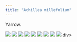 ```yaml
---
title: "Achillea millefolium"
---
```


Yarrow.

<!-- Add images to <div class="fotorama"></div> -->
<div class="fotorama" data-nav="thumbs" data-thumbwidth="85" data-thumbheight="64">
  <a href="https://res.cloudinary.com/gardenwild/image/upload/w_85,ar_1.77,c_thumb,g_auto/v1633211836/achillea-millefolium-flowers-100626.jpg">
    <img src="https://res.cloudinary.com/gardenwild/image/upload/v1633211836/achillea-millefolium-flowers-100626.jpg"></a>
  <a href="https://res.cloudinary.com/gardenwild/image/upload/w_85,ar_1.77,c_thumb,g_auto/v1633211836/achillea-millefolium-meadow.jpg">
    <img src="https://res.cloudinary.com/gardenwild/image/upload/v1633211836/achillea-millefolium-meadow.jpg"></a>
  <a href="https://res.cloudinary.com/gardenwild/image/upload/w_85,ar_1.77,c_thumb,g_auto/v1633211837/achillea-millefolium-scan-191223.jpg">
    <img src="https://res.cloudinary.com/gardenwild/image/upload/v1633211837/achillea-millefolium-scan-191223.jpg"></a>
  <a href="https://res.cloudinary.com/gardenwild/image/upload/w_85,ar_1.77,c_thumb,g_auto/v1633211838/achillea-millefolium-spider-110710.jpg">
    <img src="https://res.cloudinary.com/gardenwild/image/upload/v1633211838/achillea-millefolium-spider-110710.jpg"></a>
  <a href="https://res.cloudinary.com/gardenwild/image/upload/w_85,ar_1.77,c_thumb,g_auto/v1633211836/achillea-millefolium-flower-closeup-120801.jpg">
    <img src="https://res.cloudinary.com/gardenwild/image/upload/v1633211836/achillea-millefolium-flower-closeup-120801.jpg"></a>
  <a href="https://res.cloudinary.com/gardenwild/image/upload/w_85,ar_1.77,c_thumb,g_auto/v1633211836/achillea-millefolium-cluster-130525.jpg">
    <img src="https://res.cloudinary.com/gardenwild/image/upload/v1633211836/achillea-millefolium-cluster-130525.jpg"></a>
  <a href="https://res.cloudinary.com/gardenwild/image/upload/w_85,ar_1.77,c_thumb,g_auto/v1633211838/achillea-millefolium-seeds-141017.jpg">
    <img src="https://res.cloudinary.com/gardenwild/image/upload/v1633211838/achillea-millefolium-seeds-141017.jpg"></a>
  <a href="https://res.cloudinary.com/gardenwild/image/upload/w_85,ar_1.77,c_thumb,g_auto/v1633211836/achillea-millefolium-leaf-210626.jpg">
    <img src="https://res.cloudinary.com/gardenwild/image/upload/v1633211836/achillea-millefolium-leaf-210626.jpg"></a>
  <a href="https://res.cloudinary.com/gardenwild/image/upload/w_85,ar_1.77,c_thumb,g_auto/v1633211836/achillea-millefolium-illustration-150919.jpg">
    <img src="https://res.cloudinary.com/gardenwild/image/upload/v1633211836/achillea-millefolium-illustration-150919.jpg"></a>
div>
